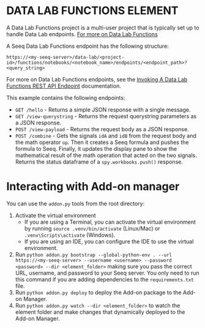# DATA LAB FUNCTIONS ELEMENT
A Data Lab Functions project is a multi-user project that is typically set up to handle Data Lab endpoints. [For more on Data Lab Functions](https://support.seeq.com/kb/latest/cloud/data-lab-functions-vs-data-lab-projects)

A Seeq Data Lab Functions endpoint has the following structure:
```
https://<my-seeq-server>/data-lab/<project-id>/functions/notebooks/<notebook_name>/endpoints/<endpoint_path>?<query_string>
```
For more on Data Lab Functions endpoints, see the [Invoking A Data Lab Functions REST API Endpoint](https://support.seeq.com/kb/latest/cloud/invoking-a-data-lab-functions-rest-api-endpoint) documentation.

This example contains the following endpoints:

- `GET /hello` - Returns a simple JSON response with a single message.
- `GET /view-querystring` - Returns the request querystring parameters as a JSON response.
- `POST /view-payload` - Returns the request body as a JSON response.
- `POST /combine` - Gets the signals `idA` and `idB` from the request body and the math operator `op`. Then it creates a Seeq formula and pushes the formula to Seeq. Finally, it updates the display pane to show the mathematical result of the math operation that acted on the two signals. Returns the status dataframe of a `spy.workbooks.push()` response.

# Interacting with Add-on manager
You can use the `addon.py` tools from the root directory:
1. Activate the virtual environment
	* If you are using a Terminal, you can activate the virtual environment by running `source .venv/bin/activate`
	  (Linux/Mac) or `.venv\Scripts\activate` (Windows).
	* If you are using an IDE, you can configure the IDE to use the virtual environment.
2. Run `python addon.py bootstrap --global-python-env . --url https://<my-seeq-server> --username <username>
   --password <password> --dir <element_folder>` making sure you pass the correct URL, username, and password to
   your Seeq server. You only need to run this command if you are adding dependencies to the `requirements.txt` file.
3. Run `python addon.py deploy` to deploy the Add-on package to the Add-on Manager.
4. Run `python addon.py watch --dir <element_folder>` to watch the element folder and make changes that dynamically
   deployed to the Add-on Manager.
